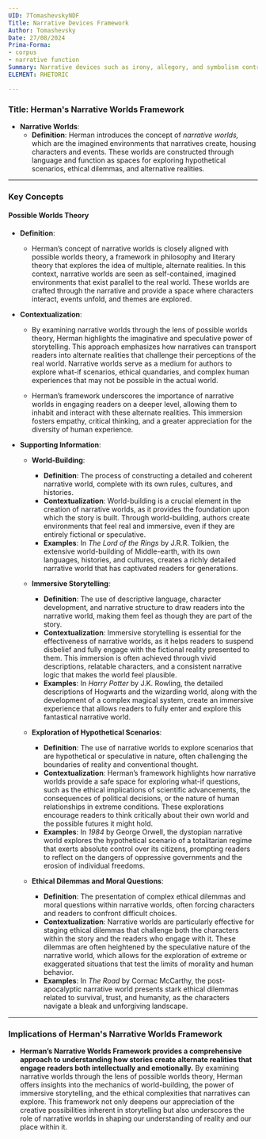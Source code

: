 ```yaml
---
UID: 7TomashevskyNDF
Title: Narrative Devices Framework
Author: Tomashevsky
Date: 27/08/2024
Prima-Forma:
- corpus
- narrative function
Summary: Narrative devices such as irony, allegory, and symbolism contribute to shaping the reader's experience.
ELEMENT: RHETORIC

---
```

### Title: **Herman's Narrative Worlds Framework**

- **Narrative Worlds**:
  - **Definition**: Herman introduces the concept of *narrative worlds,* which are the imagined environments that narratives create, housing characters and events. These worlds are constructed through language and function as spaces for exploring hypothetical scenarios, ethical dilemmas, and alternative realities.

---

### **Key Concepts**

#### **Possible Worlds Theory**

- **Definition**:
  - Herman’s concept of narrative worlds is closely aligned with possible worlds theory, a framework in philosophy and literary theory that explores the idea of multiple, alternate realities. In this context, narrative worlds are seen as self-contained, imagined environments that exist parallel to the real world. These worlds are crafted through the narrative and provide a space where characters interact, events unfold, and themes are explored.

- **Contextualization**:
  - By examining narrative worlds through the lens of possible worlds theory, Herman highlights the imaginative and speculative power of storytelling. This approach emphasizes how narratives can transport readers into alternate realities that challenge their perceptions of the real world. Narrative worlds serve as a medium for authors to explore what-if scenarios, ethical quandaries, and complex human experiences that may not be possible in the actual world.
  
  - Herman’s framework underscores the importance of narrative worlds in engaging readers on a deeper level, allowing them to inhabit and interact with these alternate realities. This immersion fosters empathy, critical thinking, and a greater appreciation for the diversity of human experience.

- **Supporting Information**:
  - **World-Building**:
    - **Definition**: The process of constructing a detailed and coherent narrative world, complete with its own rules, cultures, and histories.
    - **Contextualization**: World-building is a crucial element in the creation of narrative worlds, as it provides the foundation upon which the story is built. Through world-building, authors create environments that feel real and immersive, even if they are entirely fictional or speculative.
    - **Examples**: In *The Lord of the Rings* by J.R.R. Tolkien, the extensive world-building of Middle-earth, with its own languages, histories, and cultures, creates a richly detailed narrative world that has captivated readers for generations.

  - **Immersive Storytelling**:
    - **Definition**: The use of descriptive language, character development, and narrative structure to draw readers into the narrative world, making them feel as though they are part of the story.
    - **Contextualization**: Immersive storytelling is essential for the effectiveness of narrative worlds, as it helps readers to suspend disbelief and fully engage with the fictional reality presented to them. This immersion is often achieved through vivid descriptions, relatable characters, and a consistent narrative logic that makes the world feel plausible.
    - **Examples**: In *Harry Potter* by J.K. Rowling, the detailed descriptions of Hogwarts and the wizarding world, along with the development of a complex magical system, create an immersive experience that allows readers to fully enter and explore this fantastical narrative world.

  - **Exploration of Hypothetical Scenarios**:
    - **Definition**: The use of narrative worlds to explore scenarios that are hypothetical or speculative in nature, often challenging the boundaries of reality and conventional thought.
    - **Contextualization**: Herman’s framework highlights how narrative worlds provide a safe space for exploring what-if questions, such as the ethical implications of scientific advancements, the consequences of political decisions, or the nature of human relationships in extreme conditions. These explorations encourage readers to think critically about their own world and the possible futures it might hold.
    - **Examples**: In *1984* by George Orwell, the dystopian narrative world explores the hypothetical scenario of a totalitarian regime that exerts absolute control over its citizens, prompting readers to reflect on the dangers of oppressive governments and the erosion of individual freedoms.

  - **Ethical Dilemmas and Moral Questions**:
    - **Definition**: The presentation of complex ethical dilemmas and moral questions within narrative worlds, often forcing characters and readers to confront difficult choices.
    - **Contextualization**: Narrative worlds are particularly effective for staging ethical dilemmas that challenge both the characters within the story and the readers who engage with it. These dilemmas are often heightened by the speculative nature of the narrative world, which allows for the exploration of extreme or exaggerated situations that test the limits of morality and human behavior.
    - **Examples**: In *The Road* by Cormac McCarthy, the post-apocalyptic narrative world presents stark ethical dilemmas related to survival, trust, and humanity, as the characters navigate a bleak and unforgiving landscape.

---

### **Implications of Herman's Narrative Worlds Framework**

- **Herman’s Narrative Worlds Framework provides a comprehensive approach to understanding how stories create alternate realities that engage readers both intellectually and emotionally.** By examining narrative worlds through the lens of possible worlds theory, Herman offers insights into the mechanics of world-building, the power of immersive storytelling, and the ethical complexities that narratives can explore. This framework not only deepens our appreciation of the creative possibilities inherent in storytelling but also underscores the role of narrative worlds in shaping our understanding of reality and our place within it.